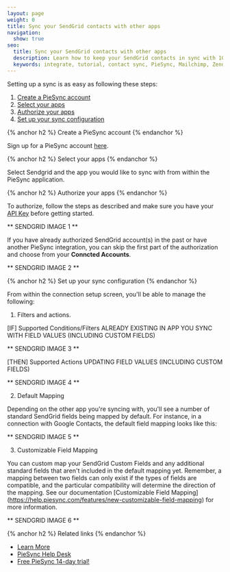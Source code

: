 ```yaml
---
layout: page
weight: 0
title: Sync your SendGrid contacts with other apps
navigation:
  show: true
seo:
  title: Sync your SendGrid contacts with other apps
  description: Learn how to keep your SendGrid contacts in sync with 100+ other apps
  keywords: integrate, tutorial, contact sync, PieSync, Mailchimp, Zendesk, Salesforce, HubSpot, Quickbooks
---
```


Setting up a sync is as easy as following these steps:
1. [Create a PieSync account](#-Create-a-PieSync-account)
2. [Select your apps](#Select-your-apps)
3. [Authorize your apps](#Authorize-your-apps)
4. [Set up your sync configuration](#Set-up-your-sync-configuration)

{% anchor h2 %}
Create a PieSync account
{% endanchor %}

Sign up for a PieSync account [here](https://app.piesync.com/).

{% anchor h2 %}
Select your apps
{% endanchor %}

Select Sendgrid and the app you would like to sync with from within the PieSync application.

{% anchor h2 %}
Authorize your apps
{% endanchor %}

To authorize, follow the steps as described and make sure you have your [API Key]({{root_url}}/User_Guide/Settings/api_keys.html) before getting started.

** SENDGRID IMAGE 1 **

If you have already authorized SendGrid account(s) in the past or have another PieSync integration, you can skip the first part of the authorization and choose from your **Conncted Accounts**.

** SENDGRID IMAGE 2 **

{% anchor h2 %}
Set up your sync configuration
{% endanchor %}

From within the connection setup screen, you'll be able to manage the following:
1. Filters and actions.

[IF] Supported Conditions/Filters
   ALREADY EXISTING IN APP YOU SYNC WITH
   FIELD VALUES (INCLUDING CUSTOM FIELDS)

** SENDGRID IMAGE 3 **

[THEN] Supported Actions
   UPDATING FIELD VALUES (INCLUDING CUSTOM FIELDS)

** SENDGRID IMAGE 4 **

2. Default Mapping

Depending on the other app you're syncing with, you'll see a number of standard SendGrid fields being mapped by default. For instance, in a connection with Google Contacts, the default field mapping looks like this:

** SENDGRID IMAGE 5 **

3. Customizable Field Mapping

You can custom map your SendGrid Custom Fields and any additional standard fields that aren't included in the default mapping yet. Remember, a mapping between two fields can only exist if the types of fields are compatible, and the particular compatibility will determine the direction of the mapping. See our documentation [Customizable Field Mapping] (https://help.piesync.com/features/new-customizable-field-mapping) for more information.

** SENDGRID IMAGE 6 **


{% anchor h2 %}
Related links
{% endanchor %}


- [Learn More](https://www.piesync.com/sendgrid/)
- [PieSync Help Desk](https://help.piesync.com/connector-apps/send-grid)
- [Free PieSync 14-day trial!](https://app.piesync.com/)

